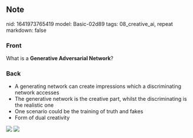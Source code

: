 ## Note
nid: 1641973765419
model: Basic-02d89
tags: 08_creative_ai, repeat
markdown: false

### Front
What is a <b>Generative Adversarial Network</b>?

### Back
<ul>
  <li>A generating network can create impressions which a
  discriminating network accesses
  <li>The generative network is the creative part, whilst the
  discriminating is the realistic one
  <li>One scenario could be the training of truth and fakes
  <li>Form of dual creativity
</ul><img src="paste-9b69c4766cd6b1800be1d10de75832c5cbabb5f1.jpg">
<img src="paste-36985c18171d4894742aa3ae937ded7c4ebdde2b.jpg">
